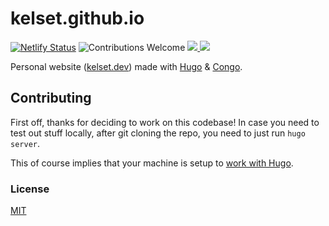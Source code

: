 # kelset.github.io

[![Netlify Status](https://api.netlify.com/api/v1/badges/bb974a55-c950-4200-993b-a4cbfe73abea/deploy-status)](https://app.netlify.com/sites/xenodochial-northcutt-74ba42/deploys) ![Contributions Welcome](https://img.shields.io/badge/contributions-welcome-brightgreen) 
<a href="https://github.com/kelset?tab=followers">
    <img src="https://img.shields.io/github/followers/kelset?label=Follow%20%40kelset&style=social" />
  </a>
  <a href="https://twitter.com/kelset">
    <img src="https://img.shields.io/twitter/follow/kelset?label=Follow%20%40kelset&style=social" />
  </a>

Personal website ([kelset.dev](https://kelset.dev/)) made with [Hugo](https://gohugo.io/) & [Congo](https://github.com/jpanther/congo).

## Contributing

First off, thanks for deciding to work on this codebase! In case you need to test out stuff locally, after git cloning the repo, you need to just run `hugo server`.

This of course implies that your machine is setup to [work with Hugo](https://gohugo.io/getting-started/quick-start/).

### License

[MIT](./LICENSE)
